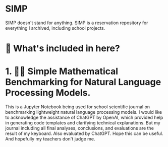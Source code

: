 # SIMP
SIMP doesn't stand for anything. SIMP is a reservation repository for everything I archived, including school projects.

# 📃 What's included in here?
# 1. 👨‍🔬 Simple Mathematical Benchmarking for Natural Language Processing Models.
This is a Jupyter Notebook being used for school scientific journal on benchmarking lightweight natural language processing models. I would like to acknowledge the assistance of ChatGPT by OpenAI, which provided help in generating code templates and clarifying technical explanations. But my journal including all final analyses, conclusions, and evaluations are the result of my keyboard. Also evaluated by ChatGPT. Hope this can be useful. And hopefully my teachers don't judge me.

